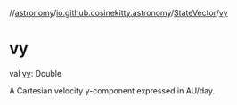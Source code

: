 //[astronomy](../../../index.md)/[io.github.cosinekitty.astronomy](../index.md)/[StateVector](index.md)/[vy](vy.md)

# vy

val [vy](vy.md): Double

A Cartesian velocity y-component expressed in AU/day.
